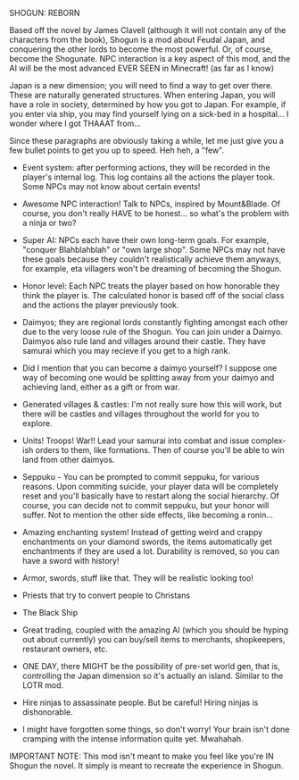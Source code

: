 
SHOGUN: REBORN

Based off the novel by James Clavell (although it will not contain any of the characters
from the book), Shogun is a mod about Feudal Japan, and conquering the other lords to become
the most powerful. Or, of course, become the Shogunate. NPC interaction is a key aspect of
this mod, and the AI will be the most advanced EVER SEEN in Minecraft! (as far as I know)

Japan is a new dimension; you will need to find a way to get over there. These are naturally
generated structures. When entering Japan, you will have a role in society, determined by
how you got to Japan. For example, if you enter via ship, you may find yourself lying on
a sick-bed in a hospital... I wonder where I got THAAAT from...

Since these paragraphs are obviously taking a while, let me just give you a few bullet points
to get you up to speed. Heh heh, a "few".

 - Event system: after performing actions, they will be recorded in the player's internal
   log. This log contains all the actions the player took. Some NPCs may not know about certain
   events!
 
 - Awesome NPC interaction! Talk to NPCs, inspired by Mount&Blade. Of course, you don't really
   HAVE to be honest... so what's the problem with a ninja or two?
 
 - Super AI: NPCs each have their own long-term goals. For example, "conquer Blahblahblah" or
   "own large shop". Some NPCs may not have these goals because they couldn't realistically
   achieve them anyways, for example, eta villagers won't be dreaming of becoming the Shogun.
 
 - Honor level: Each NPC treats the player based on how honorable they think the player is.
   The calculated honor is based off of the social class and the actions the player previously
   took.
   
 - Daimyos; they are regional lords constantly fighting amongst each other due to the very loose
   rule of the Shogun. You can join under a Daimyo. Daimyos also rule land and villages around
   their castle. They have samurai which you may recieve if you get to a high rank.
   
 - Did I mention that you can become a daimyo yourself? I suppose one way of becoming one would be
   splitting away from your daimyo and achieving land, either as a gift or from war.
   
 - Generated villages & castles: I'm not really sure how this will work, but there will be castles
   and villages throughout the world for you to explore.
   
 - Units! Troops! War!! Lead your samurai into combat and issue complex-ish orders to them, like
   formations. Then of course you'll be able to win land from other daimyos.
 
 - Seppuku - You can be prompted to commit seppuku, for various reasons. Upon commiting suicide,
   your player data will be completely reset and you'll basically have to restart along the social
   hierarchy. Of course, you can decide not to commit seppuku, but your honor will suffer. Not
   to mention the other side effects, like becoming a ronin...
 
 - Amazing enchanting system! Instead of getting weird and crappy enchantments on your diamond
   swords, the items automatically get enchantments if they are used a lot. Durability is removed,
   so you can have a sword with history!
 
 - Armor, swords, stuff like that. They will be realistic looking too!
 
 - Priests that try to convert people to Christans
 
 - The Black Ship
 
 - Great trading, coupled with the amazing AI (which you should be hyping out about currently)
   you can buy/sell items to merchants, shopkeepers, restaurant owners, etc.
 
 - ONE DAY, there MIGHT be the possibility of pre-set world gen, that is, controlling the Japan dimension
   so it's actually an island. Similar to the LOTR mod.
 
 - Hire ninjas to assassinate people. But be careful! Hiring ninjas is dishonorable.

 - I might have forgotten some things, so don't worry! Your brain isn't done cramping with the intense
   information quite yet. Mwahahah.

IMPORTANT NOTE: This mod isn't meant to make you feel like you're IN Shogun the novel. It
simply is meant to recreate the experience in Shogun.
